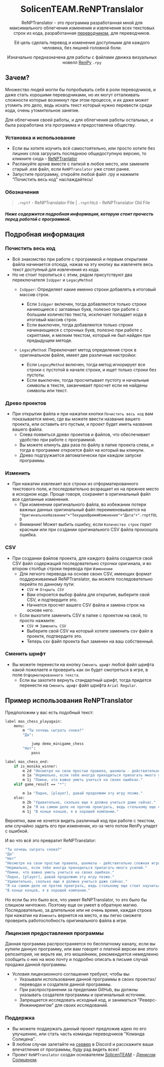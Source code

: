 <h1 align="center">

<br/>
SolicenTEAM.ReNPTranslalor 
</h1>

<div align="center">

ReNPTranslator - это программа разработанная мной для максимального облегчения изменения 
и извлечения всех текстовых строк из кода, разработанная [переводчиком](https://github.com/DenisSolicen), для переводчиков. 
  
Её цель сделать перевод и изменения доступными для каждого человека, без лишней головной боли.


Изначально предназначена для работы с файлами движка визуальных новелл [RenPy](https://www.renpy.org/) `.rpy`

<div align="left">

## Зачем?
Множество людей могли бы попробывать себя в роли переводчиков, и даже стать хорошими переводчиками, но их могут отталкивать сложности которые возникнут при этом процессе, и их даже может утомить это дело, ведь искать текст который нужно перевести среди кода, очень утомительное занятие. 

Для облегчения своей работы, и для облегчения работы остальных, и была разработана эта программа и предоставлена обществу.  


### Установка и использование

* Если вы хотите изучить всё самостоятельно, или просто хотите без лишних слов загрузить последнюю общедоступную версию, то кликните сюда - [ReNPTranlator](https://github.com/DenisSolicen/ReNPTranslalor/releases) 
* Распакуйте архив вместе с папкой в любое место, или замените старый .exe файл, если `ReNPTranslator` уже стоял ранее.
* Запустите программу, откройте любой файл .rpy и нажмите "Почистить весь код" наслаждайтесь!



### Обозначения
> `.rnptf` - ReNPTranslator File |
> `.rnptfOLD` - ReNPTranslator Old File


##### Ниже содержится подробная информация, которую стоит прочесть перед работой с программой.
## Подробная информация

### Почистить весь код
- Всё знакомство при работе с программой и первым открытием файла начинается отсюда, нажав на эту кнопку вы извлечете весь текст доступный для извлечения из кода.
- Но не стоит торопиться с этим, рядом присутствуют два переключателя `IsUpper` и `LegacyMethod`
  - `IsUpper`: Определяет какие именно строки добавлять в итоговый массив строк. 
    - Если `IsUpper` включен, тогда добавляются только строки начиющиеся с заглавных букв, полезно при работе с большим количество текста, исключает попадает кода в итоговый массив строк. 
    - Если выключен, тогда добавляются только строки начинающиеся с строчных букв, полезно при работе с скриптами, и мелким текстом, который не был найден при предыдущем методе.
  
  -  `LegacyMethod`: Переключает метод определения строк в оригинальном файле, имеет две различные настройки:
      - Если `LegacyMethod` включен, тогда метод игнорирует все строки с пустотой в начале строки, и ищет только строки без пустоты.
      - Если выключен, тогда просчитывает пустоту и начальные символы в тексте, заканчивает просчет если не найдены символы или текст.

### Древо проектов
- При открытии файла и при нажатии кнопки `Почистить весь код` вам показывается меню, где вы можете ввести название вашего проекта, или оставить его пустым, и проект будет иметь название вашего файла.
  - Слева появиться древо проектов и файлов, что обеспечивает удобство при работе с программой.
  - Вы можете клинуть два раза по файлу в папке проекта слева, и тогда в программе откроется файл на который вы клинули.
  - Древо подгружается автоматически при каждом запуске программы.

### Изменить
- При нажатии извлекает все строки из отформатированного текстового поля, и последовательно возращает их на прежнее место в исходном коде. Проще говоря, сохраняет в оригинальный файл все сделанные изменения.
  - При изменении оригинального файла, во избежании потери важных данных оригинальный файл переименовывается на `"ОригинальноеНазвание"+"ТекущееВремяИзменения"+"Дата"+".rnptfOLD`
  - Внимание! Может выбить ошибку, если `Количество строк` горит красным или при создании оригинального CSV файла произошла ошибка.

### CSV
- При создании файлов проекта, для каждого файла создается свой CSV файл содержащий последовательно строчки оригинала, и во втором столбце строки перевода при `Изменении`
  - Для легкого перевода на основе своих CSV, имеющих формат поддерживаемый ReNPTranslator, вы можете последовательно перейти по данному пути:
    - `CSV` => `Открыть CSV` 
    - Вам откроется выбор файла для открытия, выберите свой CSV, и подтвердите это.
    - Начнется просчет вашего CSV файла и замена строк на основе него.
  - Если выхотите заменить CSV в папке с проектом на свой, то просто нажмите: 
    - `CSV` => `Заменить CSV`
    - Выберите свой CSV на который хотите заменить csv файл в проекте, подтвердите это.
    - Теперь csv файл проекта был заменен на ваш собственный.

### Сменить шрифт
- Вы можете перенести на кнопку `Сменить шрифт` любой файл шрифта какой пожелаете и проверить как он будет смотреться в игре, в поле `Отформатированного текста`.
  - Если вы захотите вернуть стандартный шрифт, тогда придется перенести на `Сменить шрифт` файл шрифта `Arial Regular`.

## Пример использования ReNPTranslator
Предположим у вас есть подобный текст: 
```bash
label mas_chess_playagain:
    menu:
        m "Ты хочешь сыграть снова?"
        "Да":

            jump demo_minigame_chess
        "Нет":
            pass

label mas_chess_end:
    if is_monika_winner:
        m 2d "Несмотря на свои простые правила, шахматы - действительно сложная игра."
        m 1a "Нормально, если тебе иногда приходиться прилагать много усилий."
        m 1j "Помни, что важно уметь учиться на своих ошибках."
    elif game_result == "*":

        m 1a "Ладно, [player], давай продолжим эту игру позже."
    else:
        m 2b "Удивительно, сколько еще я должна учиться даже сейчас."
        m 2a "Я на самом деле не против проиграть, ведь столькому еще стоит научиться.."
        m 1j "В конце концов, я в хорошей компании."
```

Вероятно, вам не хочется видеть различный код при работе с текстом, или случайно задеть его при изменении, из-за чего потом RenPy упадет с ошибкой. 
  
И во что всё это превратит ReNPTranslator:

```bash
"Ты хочешь сыграть снова?"
"Да"
"Нет"
"Несмотря на свои простые правила, шахматы - действительно сложная игра."
"Нормально, если тебе иногда приходиться прилагать много усилий."
"Помни, что важно уметь учиться на своих ошибках."
"Ладно, [player], давай продолжим эту игру позже."
"Удивительно, сколько еще я должна учиться даже сейчас."
"Я на самом деле не против проиграть, ведь столькому еще стоит научиться.."
"В конце концов, я в хорошей компании."
```

Но если бы это было все, что умеет ReNPTranslator, то это было бы слишком ничтожно. Поэтому еще он умеет в обратную магию. Последовательно, за длительное или не очень время, каждая строка при нажатии на `Изменить` вернется на место, и вы легко сможете проверить работоспобность оригинального файла в игре.


### Лицензия предоставления программы
Данная программа распространяется по бесплатному каналу, если вы купили данную программу, или вам говорят о платной версии вне этого репозитория, не верьте им, это мошейники, рекомендуется немедленно сообщить о них на мою почту и подробно описать в письме случай продажи данной программы.

- Условия лицензионного соглашения требуют, чтобы вы:
  - Указывали использование данной программы в своих проектах/переводах и создателя данной программы.
  - При распространении за пределами GitHub, вы должны указывать создателя программы и оригинальный источник.
  - Запрещается исследовать исходный код, и заниматься "Реверс-Инжинирингом" для своих исследований.

### Поддержка
- Вы можете поддержать данный проект предложив идею по его улучшению, или стать часть команды переводчиков "Команда Солицена".
- В любом случае залетайте на [сервер](https://discord.com/invite/ZJ3SQpV) в Discord и расскажите ваши впечатления от программы, буду рад видеть всех!
- Проект `ReNPTranslator` создан основателем [SolicenTEAM](https://discord.com/invite/ZJ3SQpV) - [Денисом Солиценом](https://github.com/DenisSolicen).
